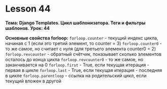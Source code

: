 # Lesson 44
**Тема: Django Templates. Цикл шаблонизатора. Теги и фильтры шаблонов.  Урок: 44**

**Основные свойства forloop:**
`forloop.counter` - текущий индекс цикла, начиная с 1 (если это третий элемент, то counter = 3)
`forloop.counter0` - то же самое, но считает с нуля (для третьего элемента counter0 = 2)
`forloop.revcounter` - обратный счётчик, показывает сколько элементов осталось до конца цикла
`forloop.revcounter0` - то же самое, но заканчивается на 0
`forloop.first` - True, если текущая итерация - первая в цикле
`forloop.last` - True, если текущая итерация - последняя в цикле
`forloop.parentloop` - ссылка на родительский цикл, если текущий вложен в другой